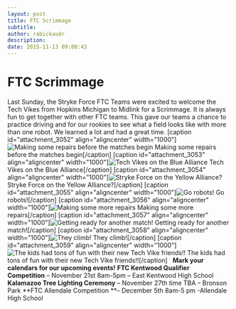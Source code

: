 ```yaml
---
layout: post
title: FTC Scrimmage
subtitle:
author: rabickaudr
description:
date: 2015-11-13 09:00:43
---
```


# FTC Scrimmage

Last Sunday, the Stryke Force FTC Teams were excited to welcome the Tech Vikes from Hopkins Michigan to Midlink for a Scrimmage. It is always fun to get together with other FTC teams. This gave our teams a chance to practice driving and for our rookies to see what a field looks like with more than one robot. We learned a lot and had a great time. [caption id="attachment_3052" align="aligncenter" width="1000"]![Making some repairs before the matches begin](/wp-content/uploads/2015/11/100_2978-1024x768.jpg) Making some repairs before the matches begin[/caption] [caption id="attachment_3053" align="aligncenter" width="1000"]![Tech Vikes on the Blue Alliance](http://strykeforce.org/wp-content/uploads/2015/11/100_2994-1024x768.jpg) Tech Vikes on the Blue Alliance[/caption] [caption id="attachment_3054" align="aligncenter" width="1000"]![Stryke Force on the Yellow Alliance? ](http://strykeforce.org/wp-content/uploads/2015/11/100_3000-1024x768.jpg) Stryke Force on the Yellow Alliance?[/caption] [caption id="attachment_3055" align="aligncenter" width="1000"]![Go robots!](http://strykeforce.org/wp-content/uploads/2015/11/100_2993-1024x768.jpg) Go robots![/caption] [caption id="attachment_3056" align="aligncenter" width="1000"]![Making some more repairs ](http://strykeforce.org/wp-content/uploads/2015/11/DSC02474-1024x683.jpg) Making some more repairs[/caption] [caption id="attachment_3057" align="aligncenter" width="1000"]![Getting ready for another match! ](http://strykeforce.org/wp-content/uploads/2015/11/DSC02491-1024x683.jpg) Getting ready for another match![/caption] [caption id="attachment_3058" align="aligncenter" width="1000"]![They climb! ](http://strykeforce.org/wp-content/uploads/2015/11/100_3004-1024x768.jpg) They climb![/caption] [caption id="attachment_3059" align="aligncenter" width="1000"]![The kids had tons of fun with their new Tech Vike friends!!](http://strykeforce.org/wp-content/uploads/2015/11/100_2988-1024x768.jpg) The kids had tons of fun with their new Tech Vike friends!![/caption]   **Mark your calendars for our upcoming events!** **FTC Kentwood Qualifier Competition** – November 21st 8am-5pm – East Kentwood High School **Kalamazoo Tree Lighting Ceremony** – November 27th time TBA – Bronson Park **FTC Allendale Competition **– December 5th 8am-5 pm -Allendale High School
